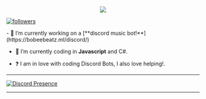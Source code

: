 ### 

<p align="center"> <img src="https://readme-typing-svg.herokuapp.com/?lines=Hello+there,+I'm+Draxler!&center=true&width=380&height=45"> </p>
<a href="https://github.com/HenGPlayZ/"> <img alt="followers" title="Follow Me" src="https://img.shields.io/github/followers/HenGPlayZ?color=236ad3&labelColor=1155ba&style=for-the-badge&logo=github&label=Follow%20me" /></a>
</p>
- 🔭 I’m currently working on a [**discord music bot!**](https://bobeebeatz.ml/discord/)
  

- 🌱 I’m currently coding in **Javascript** and C#.  
  

- ❓  I am in love with coding Discord Bots, I also love helping!.
---

[![Discord Presence](https://lanyard.cnrad.dev/api/410380919212605440)](https://discord.com/users/410380919212605440)

---


